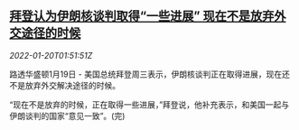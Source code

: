 <!--1642644063000-->
[拜登认为伊朗核谈判取得“一些进展” 现在不是放弃外交途径的时候](https://cn.reuters.com/article/us-biden-iran-nuclear-0120-idCNKBS2JU059)
------

<div><i>2022-01-20T01:51:51Z</i></div><p>路透华盛顿1月19日 - 美国总统拜登周三表示，伊朗核谈判正在取得进展，现在还不是放弃外交解决途径的时候。</p><p>“现在不是放弃的时候，正在取得一些进展，”拜登说，他补充表示，和美国一起与伊朗谈判的国家“意见一致”。(完)</p>
